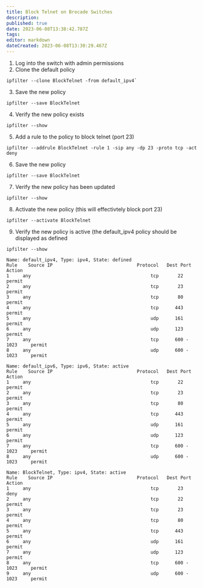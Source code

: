 ```yaml
---
title: Block Telnet on Brocade Switches
description: 
published: true
date: 2023-06-08T13:38:42.787Z
tags: 
editor: markdown
dateCreated: 2023-06-08T13:30:29.467Z
---
```


1. Log into the switch with admin permissions
2. Clone the default policy
```
ipfilter --clone BlockTelnet -from default_ipv4`
```
3. Save the new policy
```
ipfilter --save BlockTelnet
```
4. Verify the new policy exists
```
ipfilter --show
```
5. Add a rule to the policy to block telnet (port 23)
```
ipfilter --addrule BlockTelnet -rule 1 -sip any -dp 23 -proto tcp -act deny
```
6. Save the new policy
```
ipfilter --save BlockTelnet
```
7. Verify the new policy has been updated
```
ipfilter --show
```
8. Activate the new policy (this will effectivtely block port 23)
```
ipfilter --activate BlockTelnet
```
9. Verify the new policy is active (the default_ipv4 policy should be displayed as defined
```
ipfilter --show
```
```
Name: default_ipv4, Type: ipv4, State: defined
Rule    Source IP                               Protocol   Dest Port   Action
1     any                                            tcp       22     permit
2     any                                            tcp       23     permit
3     any                                            tcp       80     permit
4     any                                            tcp      443     permit
5     any                                            udp      161     permit
6     any                                            udp      123     permit
7     any                                            tcp      600 - 1023     permit
8     any                                            udp      600 - 1023     permit

Name: default_ipv6, Type: ipv6, State: active
Rule    Source IP                               Protocol   Dest Port   Action
1     any                                            tcp       22     permit
2     any                                            tcp       23     permit
3     any                                            tcp       80     permit
4     any                                            tcp      443     permit
5     any                                            udp      161     permit
6     any                                            udp      123     permit
7     any                                            tcp      600 - 1023     permit
8     any                                            udp      600 - 1023     permit

Name: BlockTelnet, Type: ipv4, State: active
Rule    Source IP                               Protocol   Dest Port   Action
1     any                                            tcp       23       deny
2     any                                            tcp       22     permit
3     any                                            tcp       23     permit
4     any                                            tcp       80     permit
5     any                                            tcp      443     permit
6     any                                            udp      161     permit
7     any                                            udp      123     permit
8     any                                            tcp      600 - 1023     permit
9     any                                            udp      600 - 1023     permit
```